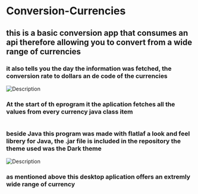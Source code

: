 # Conversion-Currencies
<h2>this is a basic conversion app  that consumes an api therefore allowing you to convert from a wide range of currencies</h2>
<h3>it also tells you the day the information was fetched, the conversion rate to dollars an de code of the currencies</h3>
<img alt="Description" src="https://user-images.githubusercontent.com/89407228/232431061-a31028be-3803-417b-9d22-121ff9ec512c.PNG">
<h3>At the start of th eprogram it the aplication fetches all the values from every currency java class item  </h3>
<img alt="" src="https://user-images.githubusercontent.com/89407228/232431111-3095f27c-e94f-45ea-b854-54ac125c1a6f.png">
<h3>beside Java this program was made with flatlaf a look and feel librery for Java, the .jar file is included in the repository the theme used was the Dark theme</h3>
<img alt="Description" src="https://user-images.githubusercontent.com/89407228/232433340-1890dab7-579c-4bb6-bc75-263a1aff9bb2.png">
<h3>as mentioned above this desktop aplication offers an extremly wide range of currency</h3>

